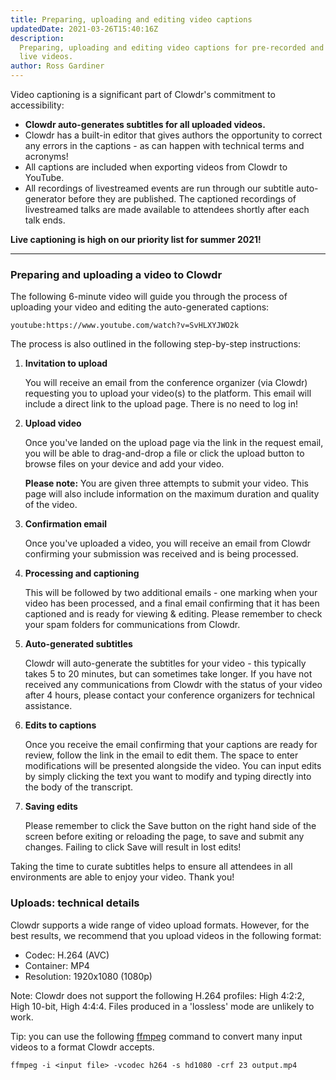 ```yaml
---
title: Preparing, uploading and editing video captions
updatedDate: 2021-03-26T15:40:16Z
description:
  Preparing, uploading and editing video captions for pre-recorded and
  live videos.
author: Ross Gardiner
---
```


Video captioning is a significant part of Clowdr's commitment to
accessibility:

- **Clowdr auto-generates subtitles for all uploaded videos.**
- Clowdr has a built-in editor that gives authors the opportunity to correct any errors in the captions - as can happen with technical terms and acronyms!
- All captions are included when exporting videos from Clowdr to YouTube.
- All recordings of livestreamed events are run through our subtitle auto-generator before they are published. The captioned recordings of livestreamed talks are made available to attendees shortly after each talk ends.

**Live captioning is high on our priority list for summer 2021!**

<hr />

### Preparing and uploading a video to Clowdr

The following 6-minute video will guide you through the process of
uploading your video and editing the auto-generated captions:

`youtube:https://www.youtube.com/watch?v=SvHLXYJWO2k`

The process is also outlined in the following step-by-step
instructions:

1. **Invitation to upload**

   You will receive an email from the conference organizer (via Clowdr) requesting you to upload your video(s) to the platform. This email will include a direct link to the upload page. There is no need to log in!

2. **Upload video**

   Once you've landed on the upload page via the link in the
   request email, you will be able to drag-and-drop a file or click
   the upload button to browse files on your device and add your
   video.

   **Please note:** You
   are given three attempts to submit your video. This page will
   also include information on the maximum duration and quality of
   the video.

3. **Confirmation email**

   Once you've uploaded a video, you will receive an email from
   Clowdr confirming your submission was received and is being
   processed.

4. **Processing and captioning**

   This will be followed by two additional emails - one marking
   when your video has been processed, and a final email confirming
   that it has been captioned and is ready for viewing &
   editing. Please remember to check your spam folders for
   communications from Clowdr.

5. **Auto-generated subtitles**

   Clowdr will auto-generate the subtitles for your video - this
   typically takes 5 to 20 minutes, but can sometimes take longer.
   If you have not received any communications from Clowdr with the
   status of your video after 4 hours, please contact your
   conference organizers for technical assistance.

6. **Edits to captions**

   Once you receive the email confirming that your captions are
   ready for review, follow the link in the email to edit them. The
   space to enter modifications will be presented alongside the
   video. You can input edits by simply clicking the text you want
   to modify and typing directly into the body of the transcript.

7. **Saving edits**

   Please remember to click the Save button on the right hand side
   of the screen before exiting or reloading the page, to save and
   submit any changes. Failing to click Save will result in lost
   edits!

Taking the time to curate subtitles helps to ensure all attendees in all environments are able to enjoy your video. Thank you!

### Uploads: technical details

Clowdr supports a wide range of video upload formats. However, for the best results, we recommend that you upload videos in the following format:

- Codec: H.264 (AVC)
- Container: MP4
- Resolution: 1920x1080 (1080p)

Note: Clowdr does not support the following H.264 profiles: High 4:2:2, High 10-bit, High 4:4:4. Files produced in a 'lossless' mode are unlikely to work.

Tip: you can use the following [ffmpeg](https://www.ffmpeg.org/) command to convert many input videos to a format Clowdr accepts.

    ffmpeg -i <input file> -vcodec h264 -s hd1080 -crf 23 output.mp4
